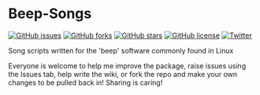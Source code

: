 # Beep-Songs

[![GitHub issues](https://img.shields.io/github/issues/adamrees89/Beep-Songs.svg)](https://github.com/adamrees89/Beep-Songs/issues)
[![GitHub forks](https://img.shields.io/github/forks/adamrees89/Beep-Songs.svg)](https://github.com/adamrees89/Beep-Songs/network)
[![GitHub stars](https://img.shields.io/github/stars/adamrees89/Beep-Songs.svg)](https://github.com/adamrees89/Beep-Songs/stargazers)
[![GitHub license](https://img.shields.io/badge/license-MIT-blue.svg)](https://raw.githubusercontent.com/adamrees89/Beep-Songs/master/LICENSE)
[![Twitter](https://img.shields.io/twitter/url/https/github.com/adamrees89/Beep-Songs.svg?style=social)](https://twitter.com/intent/tweet?text=Wow:&url=%5Bobject%20Object%5D)

Song scripts written for the 'beep' software commonly found in Linux

Everyone is welcome to help me improve the package, raise issues using the Issues tab, help write the wiki, or fork the repo and make your own changes to be pulled back in! Sharing is caring!
